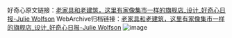 好奇心原文链接：[老家具和老建筑，这里有家像集市一样的旗舰店_设计_好奇心日报-Julie Wolfson](https://www.qdaily.com/articles/11226.html)
WebArchive归档链接：[老家具和老建筑，这里有家像集市一样的旗舰店_设计_好奇心日报-Julie Wolfson](http://web.archive.org/web/20190623163942/https://www.qdaily.com/articles/11226.html)
![image](http://ww3.sinaimg.cn/large/007d5XDply1g3wdb0rivzj30u04zvhdt)